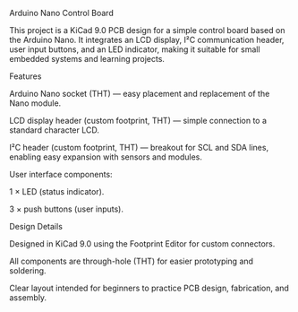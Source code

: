 Arduino Nano Control Board

This project is a KiCad 9.0 PCB design for a simple control board based on the Arduino Nano.
It integrates an LCD display, I²C communication header, user input buttons, and an LED indicator, making it suitable for small embedded systems and learning projects.

Features

Arduino Nano socket (THT) — easy placement and replacement of the Nano module.

LCD display header (custom footprint, THT) — simple connection to a standard character LCD.

I²C header (custom footprint, THT) — breakout for SCL and SDA lines, enabling easy expansion with sensors and modules.

User interface components:

1 × LED (status indicator).

3 × push buttons (user inputs).

Design Details

Designed in KiCad 9.0 using the Footprint Editor for custom connectors.

All components are through-hole (THT) for easier prototyping and soldering.

Clear layout intended for beginners to practice PCB design, fabrication, and assembly.
